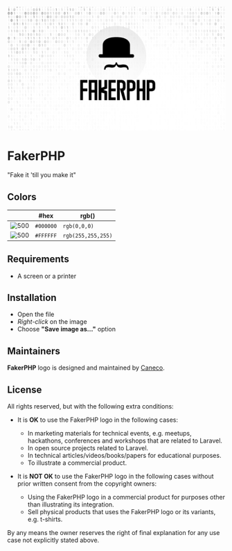 <p align="center"><img src="/src/socialcard.png" alt="Social Card of FakerPHP"></p>

# FakerPHP

"Fake it 'till you make it"

## Colors

|                            |#hex                                                                                         |rgb()              |
|---                         |---                                                                                          |---                |
|![500](https://res.cloudinary.com/caneco/image/upload/c_scale,co_rgb:000000,e_colorize:100,f_png/v1/pallete.svg)|`#000000`|`rgb(0,0,0)`       |
|![500](https://res.cloudinary.com/caneco/image/upload/c_scale,co_rgb:FFFFFF,e_colorize:100,f_png/v1/pallete.svg)|`#FFFFFF`|`rgb(255,255,255)` |

## Requirements

- A screen or a printer

## Installation

- Open the file
- *Right-click* on the image
- Choose **"Save image as…"** option

## Maintainers

**FakerPHP** logo is designed and maintained by [Caneco](https://twitter.com/caneco).

## License

All rights reserved, but with the following extra conditions:

- It is **OK** to use the FakerPHP logo in the following cases:
    - In marketing materials for technical events, e.g. meetups, hackathons, conferences and workshops that are related to Laravel.
    - In open source projects related to Laravel.
    - In technical articles/videos/books/papers for educational purposes.
    - To illustrate a commercial product.

- It is **NOT OK** to use the FakerPHP logo in the following cases without prior written consent from the copyright owners:
    - Using the FakerPHP logo in a commercial product for purposes other than illustrating its integration.
    - Sell physical products that uses the FakerPHP logo or its variants, e.g. t-shirts.

By any means the owner reserves the right of final explanation for any use case not explicitly stated above.
